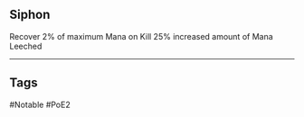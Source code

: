 ## Siphon
Recover 2% of maximum Mana on Kill
25% increased amount of Mana Leeched

---
## Tags
#Notable
#PoE2
